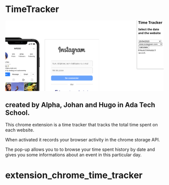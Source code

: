 
# TimeTracker

<div align="center">
  <img src="illustration.png" alt="Illustration tracker avec Instagram">
</div>

## created by Alpha, Johan and Hugo in Ada Tech School.

This chrome extension is a time tracker that tracks the total time spent on each website.

When activated it records your browser activity in the chrome storage API.

The pop-up allows you to to browse your time spent history by date and gives you some informations about an event in this particular day.
# extension_chrome_time_tracker
